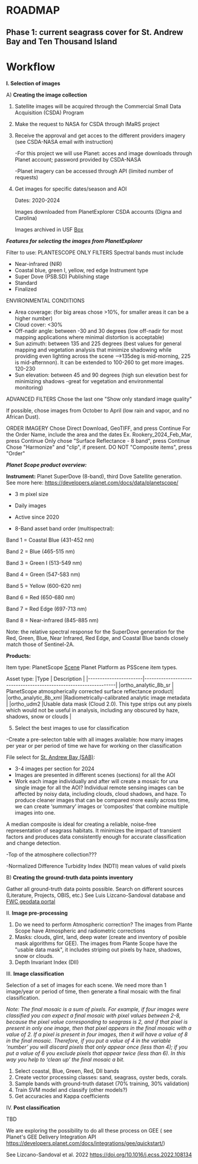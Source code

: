 # ROADMAP

## Phase 1: current seagrass cover for St. Andrew Bay and Ten Thousand Island

# Workflow

**I. Selection of images**

A) **Creating the image collection** 

1. Satellite images will be acquired through the Commercial Small Data Acquisition (CSDA) Program
2. Make the request to NASA for CSDA through IMaRS project
3. Receive the approval and get acces to the different providers imagery (see CSDA-NASA email with instruction)
   
   -For this project we will use Planet: acces and image downloads through Planet account; password provided by CSDA-NASA
   
   -Planet imagery can be accessed through API (limited number of requests)

4. Get images for specific dates/season and AOI
   
   Dates: 2020-2024 
   
   Images downloaded from PlanetExplorer CSDA accounts (Digna and Carolina)
   
   Images archived in USF [Box](https://usf.app.box.com/folder/276967083852)

**_Features for selecting the images from PlanetExplorer_**

Filter to use:
PLANTESCOPE ONLY FILTERS
Spectral bands must include
- Near-infrared (NIR)
- Coastal blue, green I, yellow, red edge
Instrument type
- Super Dove (PSB.SD)
Publishing stage
- Standard
- Finalized

ENVIRONMENTAL CONDITIONS
- Area coverage: (for big areas chose >10%, for smaller areas it can be a higher number)
- Cloud cover: <30% 
- Off-nadir angle: between -30 and 30 degrees (low off-nadir for most mapping applications where minimal distortion is acceptable)
- Sun azimuth: between 135 and 225 degrees (best values for general mapping and vegetation analysis that minimize shadowing while providing even lighting across the scene -->135deg is mid-morning, 225 is mid-afternnon). It can be extended to 100-260 to get more images. 120-230
- Sun elevation: between 45 and 90 degrees (high sun elevation best for minimizing shadows -great for vegetation and  environmental monitoring)

ADVANCED FILTERS
Chose the last one "Show only standard image quality"

If possible, chose images from October to April (low rain and vapor, and no African Dust).

ORDER IMAGERY
Chose Direct Download, GeoTIFF, and press Continue
For the Order Name, include the area and the dates Ex. Rookery_2024_Feb_Mar, press Continue
Only chose "Surface Reflectance - 8 band", press Continue
Chose "Harmonize" and "clip", if present. DO NOT "Composite items", press "Order"

**_Planet Scope product overview:_**

**Instrument:** Planet SuperDove (8-band), third Dove Satellite generation. See more here: https://developers.planet.com/docs/data/planetscope/ 

- 3 m pixel size

- Daily images

- Active since 2020

- 8-Band asset band order (multispectral):


Band 1 = Coastal Blue (431-452 nm)

Band 2 = Blue (465-515 nm)

Band 3 = Green I (513-549 nm)

Band 4 = Green (547-583 nm)

Band 5 = Yellow (600-620 nm)

Band 6 = Red (650-680 nm)

Band 7 = Red Edge (697-713 nm)

Band 8 = Near-infrared (845-885 nm)

Note: the relative spectral response for the SuperDove generation for the Red, Green, Blue, Near Infrared, Red Edge, and Coastal Blue bands closely match those of Sentinel-2A. 

**Products:** 

Item type: PlanetScope [Scene](https://developers.planet.com/docs/data/planetscope/) Planet Platform as PSScene item types.

Asset type: 
|Type                   | Description                                                      |
|-----------------------|------------------------------------------------------------------|
|ortho_analytic_8b_sr	| PlanetScope atmospherically corrected surface reflectance product|
|ortho_analytic_8b_xml  |Radiometrically-calibrated analytic image metadata                |
|ortho_udm2             |Usable data mask (Cloud 2.0). This type strips out any pixels which would not be useful in analysis, including any obscured by haze, shadows, snow or clouds                                    |
   
5. Select the best images to use for classification

-Create a pre-selecton table with all images available: how many images per year or per period of time we have for working on ther classification

File select for [St. Andrew Bay (SAB)](https://usf.box.com/s/wj2uvhrmz4segjth7n71tozg55w0ivx3): 
- 3-4 images per section for 2024
- Images are presented in different scenes (sections) for all the AOI
- Work each image individually and after will create a mosaic for una single image for all the AOI?
Individual remote sensing images can be affected by noisy data, including clouds, cloud shadows, and haze. To produce cleaner images that can be compared more easily across time, we can create ‘summary’ images or ‘composites’ that combine multiple images into one.

A median composite is ideal for creating a reliable, noise-free representation of seagrass habitats. It minimizes the impact of transient factors and produces data consistently enough for accurate classification and change detection.
   
-Top of the atmosphere collection???
   
-Normalized Difference Turbidity Index (NDTI) mean values of valid pixels

 
B) **Creating the ground-truth data points inventory**

Gather all ground-truth data points possible. Search on different sources (Literature, Projects, OBIS, etc.)
See Luis Lizcano-Sandoval database and [FWC geodata portal](https://geodata.myfwc.com/datasets/myfwc::seagrass-habitat-in-florida/about)

II. **Image pre-processing**

1. Do we need to perform Atmospheric correction? The images from Plante Scope have Atmospheric and radiometric corrections
2. Masks: clouds, glint, land, deep water (create and inventory of posible mask algorithms for GEE). The images from Plante Scope have the "usable data mask", it includes striping out pixels by haze, shadows, snow or clouds. 
3. Depth Invariant Index (DII)

III. **Image classification**

Selection of a set of images for each scene. We need more than 1 image/year or period of time, then generate a final mosaic with the final classification.

_Note:_ _The final mosaic is a sum of pixels. For example, if four images were classified you can expect a final mosaic with pixel values ​​between 2-8, because the pixel value corresponding to seagrass is 2, and if that pixel is present in only one image, then that pixel appears in the final mosaic with a value of 2. If a pixel is present in four images, then it will have a value of 8 in the final mosaic. Therefore, if you put a value of 4 in the variable ‘number’ you will discard pixels that only appear once (less than 4); if you put a value of 6 you exclude pixels that appear twice (less than 6). In this way you help to ‘clean up’ the final mosaic a bit._

1. Select coastal, Blue, Green, Red, DII bands
2. Create vector processing classes: sand, seagrass, oyster beds, corals.
3. Sample bands with ground-truth dataset (70% training, 30% validation) 
4. Train SVM model and classify (other models?)
5. Get accuracies and Kappa coefficients

IV. **Post classification**

TBD

We are exploring the possibility to do all these process on GEE ( see Planet's GEE Delivery Integration API https://developers.planet.com/docs/integrations/gee/quickstart/) 


See Lizcano-Sandoval et al. 2022 https://doi.org/10.1016/j.ecss.2022.108134 




